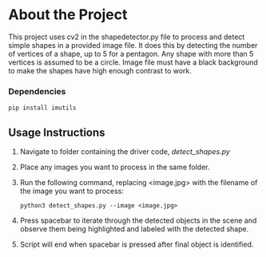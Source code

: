 # About the Project
This project uses cv2 in the shapedetector.py file to process and detect simple shapes in a provided image file. It does this by detecting the number of vertices of a shape, up to 5 for a pentagon. Any shape with more than 5 vertices is assumed to be a circle. Image file must have a black background to make the shapes have high enough contrast to work.

### Dependencies
`pip install imutils`

## Usage Instructions
1. Navigate to folder containing the driver code, *detect_shapes.py*
2. Place any images you want to process in the same folder.
3. Run the following command, replacing \<image.jpg\> with the filename of the image you want to process: 

    `python3 detect_shapes.py --image <image.jpg>`

4. Press spacebar to iterate through the detected objects in the scene and observe them being highlighted and labeled with the detected shape.
5. Script will end when spacebar is pressed after final object is identified.
